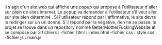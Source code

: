 Il s'agit d'un site web qui affiche une popup qui propose à l'utilisateur d'aller sur plein de sites internet.
La popup va demander à l'utilisateur s'il veut aller sur site bien déterminé . Si l'utilisateur répond par l'affirmative,
le site devra le rediriger sur un url donné. S'il répond par la négative, rien ne se passe.
le projet  se trouve dans un repository nommé BetterMotherFuckingWebsite et se compose par 3 fichiers :
-fichier html : index.html
-fichier css : style.css
-fichier js : main.js

